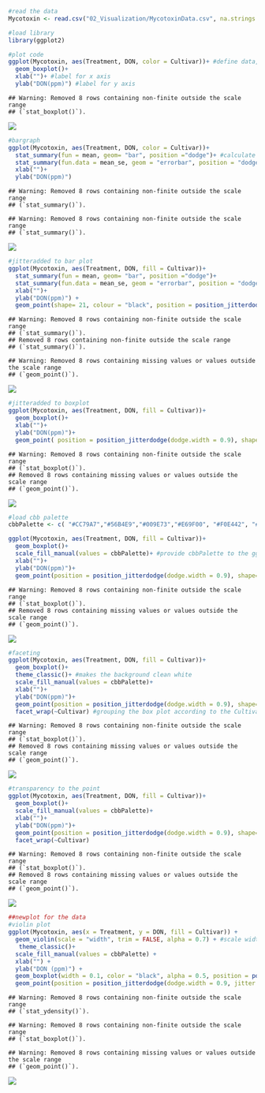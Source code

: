 ``` r
#read the data
Mycotoxin <- read.csv("02_Visualization/MycotoxinData.csv", na.strings = "na")

#load library
library(ggplot2)

#plot code
ggplot(Mycotoxin, aes(Treatment, DON, color = Cultivar))+ #define data, provide x and y axis through aesthetics, color the plot according to cultivar
  geom_boxplot()+
  xlab("")+ #label for x axis
  ylab("DON(ppm)") #label for y axis
```

    ## Warning: Removed 8 rows containing non-finite outside the scale range
    ## (`stat_boxplot()`).

![](02_InClass_Assignment_Visualization1_files/figure-gfm/unnamed-chunk-1-1.png)<!-- -->

``` r
#bargraph
ggplot(Mycotoxin, aes(Treatment, DON, color = Cultivar))+
  stat_summary(fun = mean, geom= "bar", position ="dodge")+ #calculate summary output using stat_summary and plot the mean as bar. The postion dodge separates the bar out of the column
  stat_summary(fun.data = mean_se, geom = "errorbar", position = "dodge")+ #calculate standard error from mean and plot error bar.
  xlab("")+
  ylab("DON(ppm)")
```

    ## Warning: Removed 8 rows containing non-finite outside the scale range
    ## (`stat_summary()`).

    ## Warning: Removed 8 rows containing non-finite outside the scale range
    ## (`stat_summary()`).

![](02_InClass_Assignment_Visualization1_files/figure-gfm/unnamed-chunk-1-2.png)<!-- -->

``` r
#jitteradded to bar plot
ggplot(Mycotoxin, aes(Treatment, DON, fill = Cultivar))+
  stat_summary(fun = mean, geom= "bar", position ="dodge")+
  stat_summary(fun.data = mean_se, geom = "errorbar", position = "dodge")+
  xlab("")+
  ylab("DON(ppm)") +
  geom_point(shape= 21, colour = "black", position = position_jitterdodge(dodge.width = 0.9)) #add jitter with empty circle as shape, black color and jitter are moves separate from the column
```

    ## Warning: Removed 8 rows containing non-finite outside the scale range
    ## (`stat_summary()`).
    ## Removed 8 rows containing non-finite outside the scale range
    ## (`stat_summary()`).

    ## Warning: Removed 8 rows containing missing values or values outside the scale range
    ## (`geom_point()`).

![](02_InClass_Assignment_Visualization1_files/figure-gfm/unnamed-chunk-1-3.png)<!-- -->

``` r
#jitteradded to boxplot
ggplot(Mycotoxin, aes(Treatment, DON, fill = Cultivar))+
  geom_boxplot()+
  xlab("")+
  ylab("DON(ppm)")+
  geom_point( position = position_jitterdodge(dodge.width = 0.9), shape= 21, color = "black")
```

    ## Warning: Removed 8 rows containing non-finite outside the scale range
    ## (`stat_boxplot()`).
    ## Removed 8 rows containing missing values or values outside the scale range
    ## (`geom_point()`).

![](02_InClass_Assignment_Visualization1_files/figure-gfm/unnamed-chunk-1-4.png)<!-- -->

``` r
#load cbb palette
cbbPalette <- c( "#CC79A7","#56B4E9","#009E73","#E69F00", "#F0E442", "#0072B2", "#D55E00" )

ggplot(Mycotoxin, aes(Treatment, DON, fill = Cultivar))+
  geom_boxplot()+
  scale_fill_manual(values = cbbPalette)+ #provide cbbPalette to the ggplot to use the color palette while using fill function
  xlab("")+
  ylab("DON(ppm)")+
  geom_point(position = position_jitterdodge(dodge.width = 0.9), shape= 21)
```

    ## Warning: Removed 8 rows containing non-finite outside the scale range
    ## (`stat_boxplot()`).
    ## Removed 8 rows containing missing values or values outside the scale range
    ## (`geom_point()`).

![](02_InClass_Assignment_Visualization1_files/figure-gfm/unnamed-chunk-1-5.png)<!-- -->

``` r
#faceting
ggplot(Mycotoxin, aes(Treatment, DON, fill = Cultivar))+
  geom_boxplot()+
  theme_classic()+ #makes the background clean white
  scale_fill_manual(values = cbbPalette)+
  xlab("")+
  ylab("DON(ppm)")+
  geom_point(position = position_jitterdodge(dodge.width = 0.9), shape= 21)+
  facet_wrap(~Cultivar) #grouping the box plot according to the Cultivar
```

    ## Warning: Removed 8 rows containing non-finite outside the scale range
    ## (`stat_boxplot()`).
    ## Removed 8 rows containing missing values or values outside the scale range
    ## (`geom_point()`).

![](02_InClass_Assignment_Visualization1_files/figure-gfm/unnamed-chunk-1-6.png)<!-- -->

``` r
#transparency to the point
ggplot(Mycotoxin, aes(Treatment, DON, fill = Cultivar))+
  geom_boxplot()+
  scale_fill_manual(values = cbbPalette)+
  xlab("")+
  ylab("DON(ppm)")+
  geom_point(position = position_jitterdodge(dodge.width = 0.9), shape= 21, colour = "black", alpha= 0.5)+ #alpha adds transparency to the point since its inside the command of geom_point
  facet_wrap(~Cultivar)
```

    ## Warning: Removed 8 rows containing non-finite outside the scale range
    ## (`stat_boxplot()`).
    ## Removed 8 rows containing missing values or values outside the scale range
    ## (`geom_point()`).

![](02_InClass_Assignment_Visualization1_files/figure-gfm/unnamed-chunk-1-7.png)<!-- -->

``` r
##newplot for the data
#violin plot
ggplot(Mycotoxin, aes(x = Treatment, y = DON, fill = Cultivar)) +
  geom_violin(scale = "width", trim = FALSE, alpha = 0.7) + #scale width makes sure all violins are of same width
   theme_classic()+
  scale_fill_manual(values = cbbPalette) +
  xlab("") +
  ylab("DON (ppm)") +
  geom_boxplot(width = 0.1, color = "black", alpha = 0.5, position = position_dodge(0.9)) + #add boxplot inside
  geom_point(position = position_jitterdodge(dodge.width = 0.9, jitter.width = 0.2), alpha = 0.7, size = 1, shape = 21, color = "black")
```

    ## Warning: Removed 8 rows containing non-finite outside the scale range
    ## (`stat_ydensity()`).

    ## Warning: Removed 8 rows containing non-finite outside the scale range
    ## (`stat_boxplot()`).

    ## Warning: Removed 8 rows containing missing values or values outside the scale range
    ## (`geom_point()`).

![](02_InClass_Assignment_Visualization1_files/figure-gfm/unnamed-chunk-1-8.png)<!-- -->
